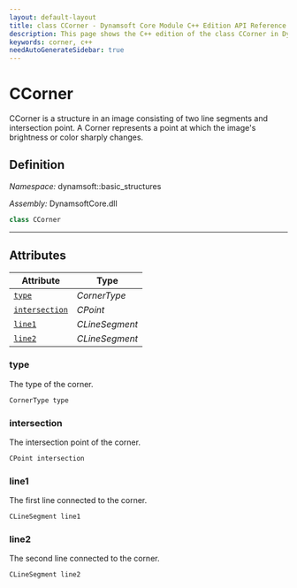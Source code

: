 ```yaml
---
layout: default-layout
title: class CCorner - Dynamsoft Core Module C++ Edition API Reference
description: This page shows the C++ edition of the class CCorner in Dynamsoft Core Module.
keywords: corner, c++
needAutoGenerateSidebar: true
---
```


# CCorner

CCorner is a structure in an image consisting of two line segments and intersection point. A Corner represents a point at which the image's brightness or color sharply changes.

## Definition

*Namespace:* dynamsoft::basic_structures

*Assembly:* DynamsoftCore.dll

```cpp
class CCorner 
```

---

## Attributes
  
| Attribute | Type |
|---------- | ---- |
| [`type`](#type) | *CornerType* |
| [`intersection`](#intersection) | *CPoint* |
| [`line1`](#line1) | *CLineSegment* |
| [`line2`](#line2) | *CLineSegment* |

### type

The type of the corner.

```cpp
CornerType type
```

### intersection

The intersection point of the corner.

```cpp
CPoint intersection
```

### line1

The first line connected to the corner.

```cpp
CLineSegment line1
```

### line2

The second line connected to the corner.

```cpp
CLineSegment line2
```
